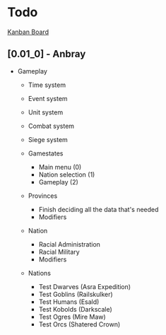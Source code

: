 
# Todo

[Kanban Board](https://mire-latency-94e.notion.site/Anbray-1341e1ee739e4691900c13f524b4d48c)

## [0.01_0] - Anbray

- Gameplay
	- Time system
	- Event system
	- Unit system
	- Combat system
	- Siege system

	- Gamestates
		- Main menu (0)
		- Nation selection (1)
		- Gameplay (2)

	- Provinces
		- Finish deciding all the data that's needed
		- Modifiers
	
	- Nation
		- Racial Administration
		- Racial Military
		- Modifiers

	- Nations
		- Test Dwarves    (Asra Expedition)
		- Test Goblins    (Railskulker)
		- Test Humans     (Esald)
		- Test Kobolds    (Darkscale)
		- Test Ogres      (Mire Maw)
		- Test Orcs       (Shatered Crown)